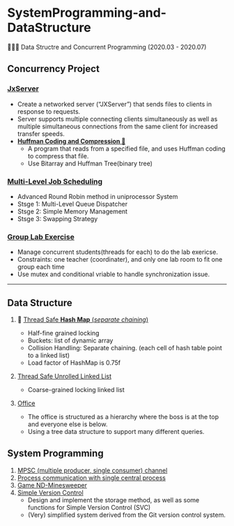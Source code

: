 # SystemProgramming-and-DataStructure
👩🏻‍💻 Data Structre and Concurrent Programming (2020.03 - 2020.07)


## Concurrency Project
### [**JxServer**](https://github.com/YiranJing/SystemProgramming-and-DataStructure/tree/master/JXServer)
   - Create a networked server (“JXServer”) that sends files to clients in response to requests.
   - Server supports multiple connecting clients simultaneously as well as multiple simultaneous connections from the same client for increased transfer speeds.
   - [**Huffman Coding and Compression 🌳**](https://github.com/YiranJing/SystemProgramming-and-DataStructure/tree/master/Huffman%20Coding%20and%20Compression)
      - A program that reads from a specified file, and uses Huffman coding to compress that file. 
      - Use Bitarray and Huffman Tree(binary tree)
   
### [Multi-Level Job Scheduling](https://github.com/YiranJing/SystemProgramming-and-DataStructure/tree/master/Mutli-Level%20Job%20Scheduling)
   - Advanced Round Robin method in uniprocessor System
   - Stsge 1: Multi-Level Queue Dispatcher
   - Stsge 2: Simple Memory Management
   - Stsge 3: Swapping Strategy

### [Group Lab Exercise](https://github.com/YiranJing/SystemProgramming-and-DataStructure/tree/master/Lab%20Exercise)
   - Manage concurrent students(threads for each) to do the lab exericse. 
   - Constraints: one teacher (coordinater), and only one lab room to fit one group each time
   - Use mutex and conditional vriable to handle synchronization issue.


***


## Data Structure
1. 🔐 [Thread Safe **Hash Map** (*separate chaining*)](https://github.com/YiranJing/SystemProgramming-and-DataStructure/tree/master/Thread%20Safe%20HashMap)
   - Half-fine grained locking
   - Buckets: list of dynamic array
   - Collision Handling: Separate chaining. (each cell of hash table point to a linked list)
   - Load factor of HashMap is 0.75f
   
2. [Thread Safe Unrolled Linked List](https://github.com/YiranJing/SystemProgramming-and-DataStructure/tree/master/Unrolled%20linked%20list)
   - Coarse-grained locking linked list

3. [Office](https://github.com/YiranJing/SystemProgramming-and-DataStructure/tree/master/Office)
   - The office is structured as a hierarchy where the boss is at the top and everyone else is below.
   - Using a tree data structure to support many different queries.
   

## System Programming 
1. [MPSC (multiple producer, single consumer) channel](https://github.com/YiranJing/SystemProgramming-and-DataStructure/tree/master/Channels)
2. [Process communication with single central process](https://github.com/YiranJing/SystemProgramming-and-DataStructure/tree/master/Comms)
3. [Game ND-Minesweeper](https://github.com/YiranJing/SystemProgramming-and-DataStructure/tree/master/ND-Minesweeper)
4. [Simple Version Control](https://github.com/YiranJing/SystemProgramming-and-DataStructure/tree/master/Simple%20Version%20Control)
   - Design and implement the storage method, as well as some functions for Simple Version Control (SVC)
   - (Very) simplified system derived from the Git version control system.


   
